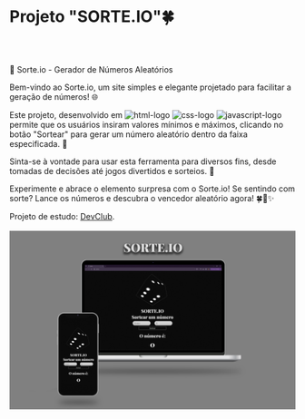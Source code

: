 <h1>Projeto "SORTE.IO"🍀</h1>
<br>
<br>
<p>🎲 Sorte.io - Gerador de Números Aleatórios

Bem-vindo ao Sorte.io, um site simples e elegante projetado para facilitar a geração de números! 🌐

Este projeto, desenvolvido em <img width="58px" src="https://img.shields.io/badge/HTML5-E34F26?style=for-the-badge&logo=html5&logoColor=white" alt="html-logo"/>  <img width="50px" src="https://img.shields.io/badge/CSS3-1572B6?style=for-the-badge&logo=css3&logoColor=white" alt="css-logo"/> <img width="80px" src="https://img.shields.io/badge/JavaScript-F7DF1E?style=for-the-badge&logo=javascript&logoColor=black" alt="javascript-logo"/> permite que os usuários insiram valores mínimos e máximos, clicando no botão "Sortear" para gerar um número aleatório dentro da faixa especificada. 🤞

Sinta-se à vontade para usar esta ferramenta para diversos fins, desde tomadas de decisões até jogos divertidos e sorteios. 🎁

Experimente e abrace o elemento surpresa com o Sorte.io! Se sentindo com sorte? Lance os números e descubra o vencedor aleatório agora! 🍀🎰✨</p>
<p>Projeto de estudo: <a href="https://rodolfomori.com.br/devclub/">DevClub</a>.
<br>
<br>
<img src="https://github.com/caioamorielo/Sorteador/blob/main/Assets/sertio-readme.png?raw=true" alt="website-screen"/>
